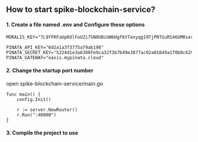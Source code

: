 ## How to start spike-blockchain-service?

#### 1. Create a file named .env and Configure these options

```
MORALIS_KEY="7L9fFRFaUpKOlFoUZi7SN0UBiUWbHgf6tTenyqg19TjPRTGuRS46UMRierHQ3XIs"

PINATA_API_KEY="6d2a1a3f3775a79ab198"
PINATA_SECRET_KEY="5224d1e3a6388fe9ca32f3b7b49e3877ac02a01049a1f0b0c62944fe7aa0f542"
PINATA_GATEWAY="oasis.mypinata.cloud"
```

#### 2.  Change the startup port number

open spike-blockchain-service/main.go

```
func main() {
	config.Init()

	r := server.NewRouter()
	r.Run(":40000")
}
```

#### 3. Compile the project to use

